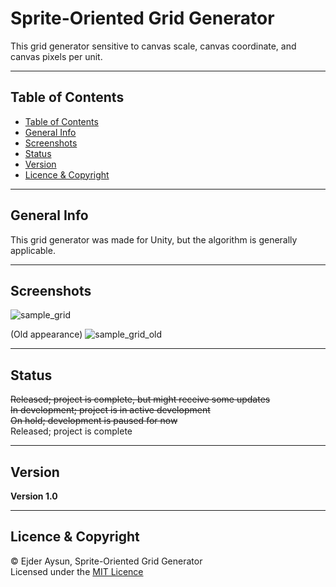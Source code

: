 # Sprite-Oriented Grid Generator
This grid generator sensitive to canvas scale, canvas coordinate, and canvas pixels per unit.

---
## Table of Contents
  * [Table of Contents](#table-of-contents)
  * [General Info](#general-info)
  * [Screenshots](#screenshots)
  * [Status](#status)
  * [Version](#version)
  * [Licence & Copyright](#licence--copyright)

---
## General Info
This grid generator was made for Unity, but the algorithm is generally applicable.

---
## Screenshots
![sample_grid](https://github-production-user-asset-6210df.s3.amazonaws.com/71559273/271843284-975b8077-bd25-48b2-92af-addb87f4ef80.png)

(Old appearance)
![sample_grid_old](https://github-production-user-asset-6210df.s3.amazonaws.com/71559273/253433492-14f3ac57-7899-4d42-b2aa-f4c50e952bf4.png)

---
## Status
~~Released; project is complete, but might receive some updates~~  
~~In development; project is in active development~~  
~~On hold; development is paused for now~~  
Released; project is complete

---
## Version
**Version 1.0**

---
## Licence & Copyright
© Ejder Aysun, Sprite-Oriented Grid Generator  
Licensed under the [MIT Licence](https://github.com/EjderAysun/canvas-oriented-grid-generator/blob/main/LICENCE)